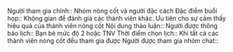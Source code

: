 Người tham gia chính:: Nhóm nòng cốt và người đặc cách
Đặc điểm buổi họp:: Không gian để đánh giá các thành viên khác. Ưu tiên cho sự cảm thấy hiệu quả của thành viên nòng cốt
Nội dung thảo luận:: 
Người được thông báo lịch:: Bạn bè mức độ 2 hoặc TNV
Thời điểm chọn lịch:: Khi tất cả các thành viên nòng cốt đều tham gia được
Người được tham gia nhóm chat::